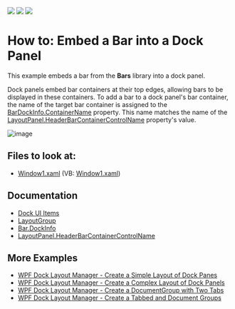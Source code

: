 <!-- default badges list -->
![](https://img.shields.io/endpoint?url=https://codecentral.devexpress.com/api/v1/VersionRange/128643529/21.1.5%2B)
[![](https://img.shields.io/badge/Open_in_DevExpress_Support_Center-FF7200?style=flat-square&logo=DevExpress&logoColor=white)](https://supportcenter.devexpress.com/ticket/details/E1610)
[![](https://img.shields.io/badge/📖_How_to_use_DevExpress_Examples-e9f6fc?style=flat-square)](https://docs.devexpress.com/GeneralInformation/403183)
<!-- default badges end -->
# How to: Embed a Bar into a Dock Panel

This example embeds a bar from the **Bars** library into a dock panel.

Dock panels embed bar containers at their top edges, allowing bars to be displayed in these containers. To add a bar to a dock panel's bar container, the name of the target bar container is assigned to the [BarDockInfo.ContainerName](https://docs.devexpress.com/WPF/DevExpress.Xpf.Bars.BarDockInfo.ContainerName) property. This name matches the name of the [LayoutPanel.HeaderBarContainerControlName](https://docs.devexpress.com/WPF/DevExpress.Xpf.Docking.BaseLayoutItem.HeaderBarContainerControlName) property's value.

![image](https://user-images.githubusercontent.com/12169834/173895946-4bd26dde-8dfc-4e9c-83dd-2d4d42455a0c.png)

<!-- default file list -->
## Files to look at:

* [Window1.xaml](./CS/DockingAndBarsIntegration/Window1.xaml) (VB: [Window1.xaml](./VB/DockingAndBarsIntegration/Window1.xaml))
<!-- default file list end -->

## Documentation

- [Dock UI Items](https://docs.devexpress.com/WPF/7209/controls-and-libraries/layout-management/dock-windows/dock-items)
- [LayoutGroup](https://docs.devexpress.com/WPF/DevExpress.Xpf.Docking.LayoutGroup)
- [Bar.DockInfo](https://docs.devexpress.com/WPF/DevExpress.Xpf.Bars.Bar.DockInfo)
- [LayoutPanel.HeaderBarContainerControlName](https://docs.devexpress.com/WPF/DevExpress.Xpf.Docking.BaseLayoutItem.HeaderBarContainerControlName)

## More Examples

- [WPF Dock Layout Manager - Create a Simple Layout of Dock Panes](https://github.com/DevExpress-Examples/how-to-create-a-simple-layout-of-dock-panes-e1600)
- [WPF Dock Layout Manager - Create a Complex Layout of Dock Panels](https://github.com/DevExpress-Examples/how-to-create-a-complex-layout-of-dock-panels-e1663)
- [WPF Dock Layout Manager - Сreate a DocumentGroup with Two Tabs](https://github.com/DevExpress-Examples/how-to-create-a-documentgroup-with-two-tabs-e1670)
- [WPF Dock Layout Manager - Create a Tabbed and Document Groups](https://github.com/DevExpress-Examples/how-to-create-a-tabbedgroup-and-documentgroup-groups-e1656)
